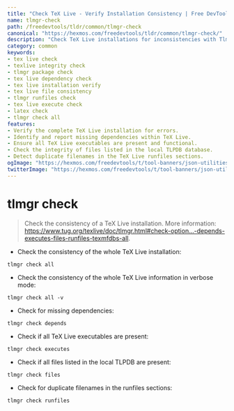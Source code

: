 ```yaml
---
title: "Check TeX Live - Verify Installation Consistency | Free DevTools"
name: tlmgr-check
path: /freedevtools/tldr/common/tlmgr-check
canonical: "https://hexmos.com/freedevtools/tldr/common/tlmgr-check/"
description: "Check TeX Live installations for inconsistencies with Tlmgr Check. Ensure package integrity and dependency resolution. Free online tool, no registration required."
category: common
keywords:
- tex live check
- texlive integrity check
- tlmgr package check
- tex live dependency check
- tex live installation verify
- tex live file consistency
- tlmgr runfiles check
- tex live execute check
- latex check
- tlmgr check all
features:
- Verify the complete TeX Live installation for errors.
- Identify and report missing dependencies within TeX Live.
- Ensure all TeX Live executables are present and functional.
- Check the integrity of files listed in the local TLPDB database.
- Detect duplicate filenames in the TeX Live runfiles sections.
ogImage: "https://hexmos.com/freedevtools/t/tool-banners/json-utilities-banner.png"
twitterImage: "https://hexmos.com/freedevtools/t/tool-banners/json-utilities-banner.png"
---
```


# tlmgr check

> Check the consistency of a TeX Live installation.
> More information: <https://www.tug.org/texlive/doc/tlmgr.html#check-option...-depends-executes-files-runfiles-texmfdbs-all>.

- Check the consistency of the whole TeX Live installation:

`tlmgr check all`

- Check the consistency of the whole TeX Live information in verbose mode:

`tlmgr check all -v`

- Check for missing dependencies:

`tlmgr check depends`

- Check if all TeX Live executables are present:

`tlmgr check executes`

- Check if all files listed in the local TLPDB are present:

`tlmgr check files`

- Check for duplicate filenames in the runfiles sections:

`tlmgr check runfiles`
